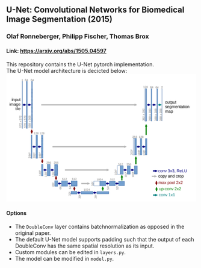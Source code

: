 ## U-Net: Convolutional Networks for Biomedical Image Segmentation (2015) ##
### Olaf Ronneberger, Philipp Fischer, Thomas Brox ###
#### Link: https://arxiv.org/abs/1505.04597 ####

This repository contains the U-Net pytorch implementation.  
The U-Net model architecture is decicted below:
![alt text](https://github.com/tuanle618/image-segmentation/blob/master/unet/architecture.png "U-Net Architecture")
  
 
#### Options ####
- The `DoubleConv` layer contains batchnormalization as opposed in the original paper.
- The default U-Net model supports padding such that the output of each DoubleConv has the same spatial resolution as its input.
- Custom modules can be edited in `layers.py`.
- The model can be modified in `model.py`.
